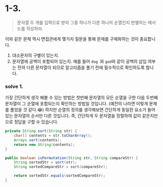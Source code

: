 # 1-3.
> 문자열 두 개를 입력으로 받아 그중 하나가 다른 하나의 순열인지 판별하는 메서드를 작성하라.

이와 같은 문제 역시 면접관에게 몇가지 질문을 통해 문제를 구체화하는 것이 중요합니다.
1. 대소문자의 구별이 있는지.
2. 문자열에 공백이 포함되어 있는지.
예를 들어 `dog `와 `god`와 같이 공백의 삽입 여부는 전혀 다른 문자열이 되므로 알고리즘을 풀기 전에 필수적으로 확인하도록 합니다.

### solve 1.
가장 간단하게 생각 해볼 수 있는 방법은 첫번째 문자열의 모든 순열을 구한 다음 두번째 문자열이 그 순열에 포함되는지 확인하는 방법일 것입니다. (예전의 나라면 이렇게 문제를 풀었을 것 같다.😂)
하지만 순열의 정의를 생각해보면 간단하게 동일한 요소가 들어있는 문자열의 순서만 다른 것입니다. 즉, 간단하게 두 문자열을 정렬하여 값이 같은지만으로 정답을 구할 수 있습니다.
```java
private String sort(String str) {
    char[] contents = str.toCharArray();
    Arrays.sort(contents);
    return new String(contents);
}

public boolean isPermutation(String str, String compareStr) {
    String sortedStr = sort(str);
    String sortedCompareStr = sort(compareStr);

    return sortedStr.equals(sortedCompareStr);
}
```